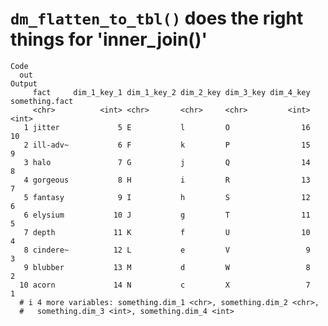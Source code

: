 # `dm_flatten_to_tbl()` does the right things for 'inner_join()'

    Code
      out
    Output
         fact     dim_1_key_1 dim_1_key_2 dim_2_key dim_3_key dim_4_key something.fact
         <chr>          <int> <chr>       <chr>     <chr>         <int>          <int>
       1 jitter             5 E           l         O                16             10
       2 ill-adv~           6 F           k         P                15              9
       3 halo               7 G           j         Q                14              8
       4 gorgeous           8 H           i         R                13              7
       5 fantasy            9 I           h         S                12              6
       6 elysium           10 J           g         T                11              5
       7 depth             11 K           f         U                10              4
       8 cindere~          12 L           e         V                 9              3
       9 blubber           13 M           d         W                 8              2
      10 acorn             14 N           c         X                 7              1
      # i 4 more variables: something.dim_1 <chr>, something.dim_2 <chr>,
      #   something.dim_3 <int>, something.dim_4 <int>

